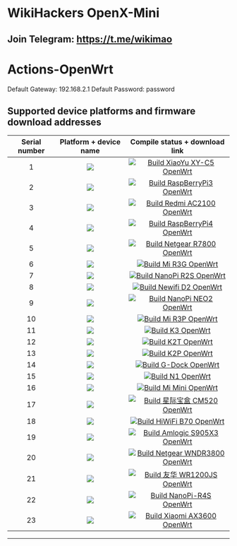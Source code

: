 # WikiHackers OpenX-Mini
## Join Telegram: https://t.me/wikimao

Actions-OpenWrt
======================
Default Gateway: 192.168.2.1
Default Password: password

Supported device platforms and firmware download addresses
-------------

|    Serial number   |     Platform + device name     |   Compile status + download link |  
| :-----------------: | :-------------: |:-----------------: | 
| 1 |   [![](https://img.shields.io/badge/OpenWrt-%E5%B0%8F%E5%A8%B1%20C5-lightgrey.svg)](https://github.com/WikiHacker/OpenX/actions/workflows/xiaoyu_xy-c5.yml)    | [![Build XiaoYu XY-C5 OpenWrt](https://github.com/WikiHacker/OpenX/actions/workflows/xiaoyu_xy-c5.yml/badge.svg)](https://github.com/WikiHacker/OpenX/actions/workflows/xiaoyu_xy-c5.yml) |
| 2 |   [![](https://img.shields.io/badge/OpenWrt-%E6%A0%91%E8%8E%93%E6%B4%BE%203B%2F3B%2B-yellowgreen.svg)](https://github.com/WikiHacker/OpenX/actions/workflows/rpi3.yml)    | [![Build RaspBerryPi3 OpenWrt](https://github.com/WikiHacker/OpenX/actions/workflows/rpi3.yml/badge.svg)](https://github.com/WikiHacker/OpenX/actions/workflows/rpi3.yml) |
| 3 |   [![](https://img.shields.io/badge/OpenWrt-%E7%BA%A2%E7%B1%B3%20AC2100-lightgrey.svg)](https://github.com/WikiHacker/OpenX/actions/workflows/redmi_ac2100.yml)    | [![Build Redmi AC2100 OpenWrt](https://github.com/WikiHacker/OpenX/actions/workflows/redmi_ac2100.yml/badge.svg)](https://github.com/WikiHacker/OpenX/actions/workflows/redmi_ac2100.yml) |
| 4 |   [![](https://img.shields.io/badge/OpenWrt-%E6%A0%91%E8%8E%93%E6%B4%BE%204B-yellowgreen.svg)](https://github.com/WikiHacker/OpenX/actions/workflows/raspberrypi4.yml)    | [![Build RaspBerryPi4 OpenWrt](https://github.com/WikiHacker/OpenX/actions/workflows/raspberrypi4.yml/badge.svg)](https://github.com/WikiHacker/OpenX/actions/workflows/raspberrypi4.yml) |
| 5 |   [![](https://img.shields.io/badge/OpenWrt-%E7%BD%91%E4%BB%B6%20R7800-lightgrey.svg)](https://github.com/WikiHacker/OpenX/actions/workflows/R7800.yml)    | [![Build Netgear R7800 OpenWrt](https://github.com/WikiHacker/OpenX/actions/workflows/R7800.yml/badge.svg)](https://github.com/WikiHacker/OpenX/actions/workflows/R7800.yml) |
| 6 |   [![](https://img.shields.io/badge/OpenWrt-%E5%B0%8F%E7%B1%B3%20R3G-yellowgreen.svg)](https://github.com/WikiHacker/OpenX/actions/workflows/r3g.yml)    | [![Build Mi R3G OpenWrt](https://github.com/WikiHacker/OpenX/actions/workflows/r3g.yml/badge.svg)](https://github.com/WikiHacker/OpenX/actions/workflows/r3g.yml) |
| 7 |   [![](https://img.shields.io/badge/OpenWrt-NanoPi%20R2S-lightgrey.svg)](https://github.com/WikiHacker/OpenX/actions/workflows/r2s.yml)    | [![Build NanoPi R2S OpenWrt](https://github.com/WikiHacker/OpenX/actions/workflows/r2s.yml/badge.svg)](https://github.com/WikiHacker/OpenX/actions/workflows/r2s.yml) |
| 8 |   [![](https://img.shields.io/badge/OpenWrt-Newwifi3%20D2-yellowgreen.svg)](https://github.com/WikiHacker/OpenX/actions/workflows/Newifi_D2.yml)    | [![Build Newifi D2 OpenWrt](https://github.com/WikiHacker/OpenX/actions/workflows/Newifi_D2.yml/badge.svg)](https://github.com/WikiHacker/OpenX/actions/workflows/Newifi_D2.yml) |
| 9 |   [![](https://img.shields.io/badge/OpenWrt-NanoPi%20NEO2-lightgrey.svg)](https://github.com/WikiHacker/OpenX/actions/workflows/NanoPi_NEO2.yml)    | [![Build NanoPi NEO2 OpenWrt](https://github.com/WikiHacker/OpenX/actions/workflows/NanoPi_NEO2.yml/badge.svg)](https://github.com/WikiHacker/OpenX/actions/workflows/NanoPi_NEO2.yml) |
| 10 |   [![](https://img.shields.io/badge/OpenWrt-%E5%B0%8F%E7%B1%B3%20R3P-yellowgreen.svg)](https://github.com/WikiHacker/OpenX/actions/workflows/Mi_3Pro.yml)    | [![Build Mi R3P OpenWrt](https://github.com/WikiHacker/OpenX/actions/workflows/Mi_3Pro.yml/badge.svg)](https://github.com/WikiHacker/OpenX/actions/workflows/Mi_3Pro.yml) |
| 11 |   [![](https://img.shields.io/badge/OpenWrt-K3-lightgrey.svg)](https://github.com/WikiHacker/OpenX/actions/workflows/K3.yml)    | [![Build K3 OpenWrt](https://github.com/WikiHacker/OpenX/actions/workflows/K3.yml/badge.svg)](https://github.com/WikiHacker/OpenX/actions/workflows/K3.yml) |
| 12 |   [![](https://img.shields.io/badge/OpenWrt-K2T-yellowgreen.svg)](https://github.com/WikiHacker/OpenX/actions/workflows/K2T.yml)    | [![Build K2T OpenWrt](https://github.com/WikiHacker/OpenX/actions/workflows/K2T.yml/badge.svg)](https://github.com/WikiHacker/OpenX/actions/workflows/K2T.yml) |
| 13 |   [![](https://img.shields.io/badge/OpenWrt-K2P-lightgrey.svg)](https://github.com/WikiHacker/OpenX/actions/workflows/K2P.yml)    | [![Build K2P OpenWrt](https://github.com/WikiHacker/OpenX/actions/workflows/K2P.yml/badge.svg)](https://github.com/WikiHacker/OpenX/actions/workflows/K2P.yml) |
| 14 |   [![](https://img.shields.io/badge/OpenWrt-%E7%AB%9F%E6%96%97%E4%BA%91-yellowgreen.svg)](https://github.com/WikiHacker/OpenX/actions/workflows/gdock.yml)    | [![Build G-Dock OpenWrt](https://github.com/WikiHacker/OpenX/actions/workflows/gdock.yml/badge.svg)](https://github.com/WikiHacker/OpenX/actions/workflows/gdock.yml) |
| 15 |   [![](https://img.shields.io/badge/OpenWrt-N1%20%E7%9B%92%E5%AD%90-lightgrey.svg)](https://github.com/WikiHacker/OpenX/actions/workflows/Lean_Docker_LEDE_N1.yml)    | [![Build N1 OpenWrt](https://github.com/WikiHacker/OpenX/actions/workflows/Lean_Docker_LEDE_N1.yml/badge.svg)](https://github.com/WikiHacker/OpenX/actions/workflows/Lean_Docker_LEDE_N1.yml) |
| 16 |   [![](https://img.shields.io/badge/OpenWrt-%E5%B0%8F%E7%B1%B3%20Mini-yellowgreen.svg)](https://github.com/WikiHacker/OpenX/actions/workflows/MI_mini.yml)    | [![Build Mi Mini OpenWrt](https://github.com/WikiHacker/OpenX/actions/workflows/MI_mini.yml/badge.svg)](https://github.com/WikiHacker/OpenX/actions/workflows/MI_mini.yml) |
| 17 |   [![](https://img.shields.io/badge/OpenWrt-%E6%98%9F%E9%99%85%E5%AE%9D%E7%9B%92%20CM520-lightgrey.svg)](https://github.com/WikiHacker/OpenX/actions/workflows/CM520.yml)    | [![Build 星际宝盒 CM520 OpenWrt](https://github.com/WikiHacker/OpenX/actions/workflows/CM520.yml/badge.svg)](https://github.com/WikiHacker/OpenX/actions/workflows/CM520.yml) |
| 18 |   [![](https://img.shields.io/badge/OpenWrt-%E6%9E%81%E8%B7%AF%E7%94%B1%20B70-yellowgreen.svg)](https://github.com/WikiHacker/OpenX/actions/workflows/B70.yml)    | [![Build HiWiFi B70 OpenWrt](https://github.com/WikiHacker/OpenX/actions/workflows/B70.yml/badge.svg)](https://github.com/WikiHacker/OpenX/actions/workflows/B70.yml) |
| 19 |   [![](https://img.shields.io/badge/OpenWrt-Amlogic%20S905X3-lightgrey.svg)](https://github.com/WikiHacker/OpenX/actions/workflows/S905x3.yml)    | [![Build Amlogic S905X3 OpenWrt](https://github.com/WikiHacker/OpenX/actions/workflows/S905x3.yml/badge.svg)](https://github.com/WikiHacker/OpenX/actions/workflows/S905x3.yml) |
| 20 |   [![](https://img.shields.io/badge/OpenWrt-NetgearWNDR3800-yellowgreen.svg)](https://github.com/WikiHacker/OpenX/actions/workflows/wndr3800.yml)    | [![Build Netgear WNDR3800 OpenWrt](https://github.com/WikiHacker/OpenX/actions/workflows/wndr3800.yml/badge.svg)](https://github.com/WikiHacker/OpenX/actions/workflows/wndr3800.yml) |
| 21 |   [![](https://img.shields.io/badge/OpenWrt-友华WR1200JS-yellowgreen.svg)](https://github.com/WikiHacker/OpenX/actions/workflows/WR1200JS.yml)    | [![Build 友华 WR1200JS OpenWrt](https://github.com/WikiHacker/OpenX/actions/workflows/WR1200JS.yml/badge.svg)](https://github.com/WikiHacker/OpenX/actions/workflows/WR1200JS.yml) |
| 22 |   [![](https://img.shields.io/badge/OpenWrt-NANOPI--R4S-lightgrey)](https://github.com/WikiHacker/OpenX/actions/workflows/R4S.yml)    | [![Build NanoPi-R4S OpenWrt](https://github.com/WikiHacker/OpenX/actions/workflows/R4S.yml/badge.svg)](https://github.com/WikiHacker/OpenX/actions/workflows/R4S.yml) |
| 23 |   [![](https://img.shields.io/badge/OpenWrt-XIAOMI--AX3600-yellowgreen)](https://github.com/WikiHacker/OpenX/actions/workflows/mi_ax3600.yml)    | [![Build Xiaomi AX3600 OpenWrt](https://github.com/WikiHacker/OpenX/actions/workflows/mi_ax3600.yml/badge.svg)](https://github.com/WikiHacker/OpenX/actions/workflows/mi_ax3600.yml) |


-------------
